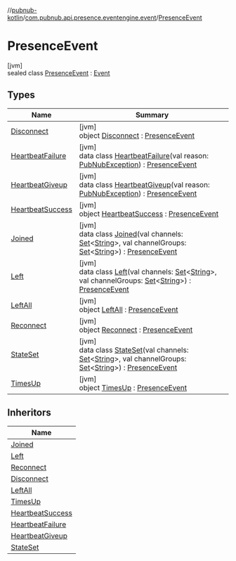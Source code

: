 //[pubnub-kotlin](../../../index.md)/[com.pubnub.api.presence.eventengine.event](../index.md)/[PresenceEvent](index.md)

# PresenceEvent

[jvm]\
sealed class [PresenceEvent](index.md) : [Event](../../com.pubnub.api.eventengine/-event/index.md)

## Types

| Name | Summary |
|---|---|
| [Disconnect](-disconnect/index.md) | [jvm]<br>object [Disconnect](-disconnect/index.md) : [PresenceEvent](index.md) |
| [HeartbeatFailure](-heartbeat-failure/index.md) | [jvm]<br>data class [HeartbeatFailure](-heartbeat-failure/index.md)(val reason: [PubNubException](../../com.pubnub.api/-pub-nub-exception/index.md)) : [PresenceEvent](index.md) |
| [HeartbeatGiveup](-heartbeat-giveup/index.md) | [jvm]<br>data class [HeartbeatGiveup](-heartbeat-giveup/index.md)(val reason: [PubNubException](../../com.pubnub.api/-pub-nub-exception/index.md)) : [PresenceEvent](index.md) |
| [HeartbeatSuccess](-heartbeat-success/index.md) | [jvm]<br>object [HeartbeatSuccess](-heartbeat-success/index.md) : [PresenceEvent](index.md) |
| [Joined](-joined/index.md) | [jvm]<br>data class [Joined](-joined/index.md)(val channels: [Set](https://kotlinlang.org/api/latest/jvm/stdlib/kotlin.collections/-set/index.html)&lt;[String](https://kotlinlang.org/api/latest/jvm/stdlib/kotlin/-string/index.html)&gt;, val channelGroups: [Set](https://kotlinlang.org/api/latest/jvm/stdlib/kotlin.collections/-set/index.html)&lt;[String](https://kotlinlang.org/api/latest/jvm/stdlib/kotlin/-string/index.html)&gt;) : [PresenceEvent](index.md) |
| [Left](-left/index.md) | [jvm]<br>data class [Left](-left/index.md)(val channels: [Set](https://kotlinlang.org/api/latest/jvm/stdlib/kotlin.collections/-set/index.html)&lt;[String](https://kotlinlang.org/api/latest/jvm/stdlib/kotlin/-string/index.html)&gt;, val channelGroups: [Set](https://kotlinlang.org/api/latest/jvm/stdlib/kotlin.collections/-set/index.html)&lt;[String](https://kotlinlang.org/api/latest/jvm/stdlib/kotlin/-string/index.html)&gt;) : [PresenceEvent](index.md) |
| [LeftAll](-left-all/index.md) | [jvm]<br>object [LeftAll](-left-all/index.md) : [PresenceEvent](index.md) |
| [Reconnect](-reconnect/index.md) | [jvm]<br>object [Reconnect](-reconnect/index.md) : [PresenceEvent](index.md) |
| [StateSet](-state-set/index.md) | [jvm]<br>data class [StateSet](-state-set/index.md)(val channels: [Set](https://kotlinlang.org/api/latest/jvm/stdlib/kotlin.collections/-set/index.html)&lt;[String](https://kotlinlang.org/api/latest/jvm/stdlib/kotlin/-string/index.html)&gt;, val channelGroups: [Set](https://kotlinlang.org/api/latest/jvm/stdlib/kotlin.collections/-set/index.html)&lt;[String](https://kotlinlang.org/api/latest/jvm/stdlib/kotlin/-string/index.html)&gt;) : [PresenceEvent](index.md) |
| [TimesUp](-times-up/index.md) | [jvm]<br>object [TimesUp](-times-up/index.md) : [PresenceEvent](index.md) |

## Inheritors

| Name |
|---|
| [Joined](-joined/index.md) |
| [Left](-left/index.md) |
| [Reconnect](-reconnect/index.md) |
| [Disconnect](-disconnect/index.md) |
| [LeftAll](-left-all/index.md) |
| [TimesUp](-times-up/index.md) |
| [HeartbeatSuccess](-heartbeat-success/index.md) |
| [HeartbeatFailure](-heartbeat-failure/index.md) |
| [HeartbeatGiveup](-heartbeat-giveup/index.md) |
| [StateSet](-state-set/index.md) |
